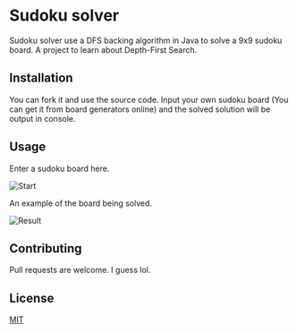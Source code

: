 # Sudoku solver

Sudoku solver use a DFS backing algorithm in Java to solve a 9x9 sudoku board. A project to learn about Depth-First Search.

## Installation

You can fork it and use the source code. Input your own sudoku board (You can get it from board generators online) and the solved solution will be output in console.

## Usage

Enter a sudoku board here.

![Start](https://github.com/giovannilow/SudokuSolver/blob/main/Starting.png)

An example of the board being solved.

![Result](https://github.com/giovannilow/SudokuSolver/blob/main/Result.png)

## Contributing
Pull requests are welcome. I guess lol.

## License
[MIT](https://choosealicense.com/licenses/mit/)
